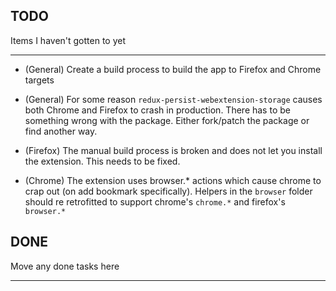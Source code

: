 ## TODO
Items I haven't gotten to yet

---
* (General) Create a build process to build the app to Firefox and Chrome targets

* (General) For some reason `redux-persist-webextension-storage` causes both Chrome and Firefox to crash in production. There has to be something wrong with the package. Either fork/patch the package or find another way.

* (Firefox) The manual build process is broken and does not let you install the extension. This needs to be fixed.


* (Chrome) The extension uses browser.* actions which cause chrome to crap out (on add bookmark specifically). Helpers in the `browser` folder should re retrofitted to support chrome's `chrome.*` and firefox's `browser.*`




## DONE 
Move any done tasks here

---